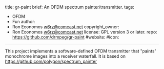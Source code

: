 title: gr-paint
brief: An OFDM spectrum painter/transmitter.
tags:
  - OFDM
  - Fun
author:
  - Ron Economos <w6rz@comcast.net>
copyright_owner:
  - Ron Economos <w6rz@comcast.net>
license: GPL version 3 or later.
repo: https://github.com/drmpeg/gr-paint
#website:
#icon:
---
This project implements a software-defined OFDM transmitter that "paints" monochrome images into a receiver waterfall.
It is based on https://github.com/polygon/spectrum_painter
